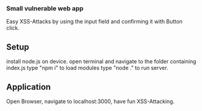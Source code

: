 ### Small vulnerable web app

Easy XSS-Attacks by using the input field and confirming it with Button click.

## Setup

install node.js on device.
open terminal and navigate to the folder containing index.js
type "npm i" to load modules
type "node ." to run server.

## Application
Open Browser, navigate to localhost:3000, have fun XSS-Attacking.
